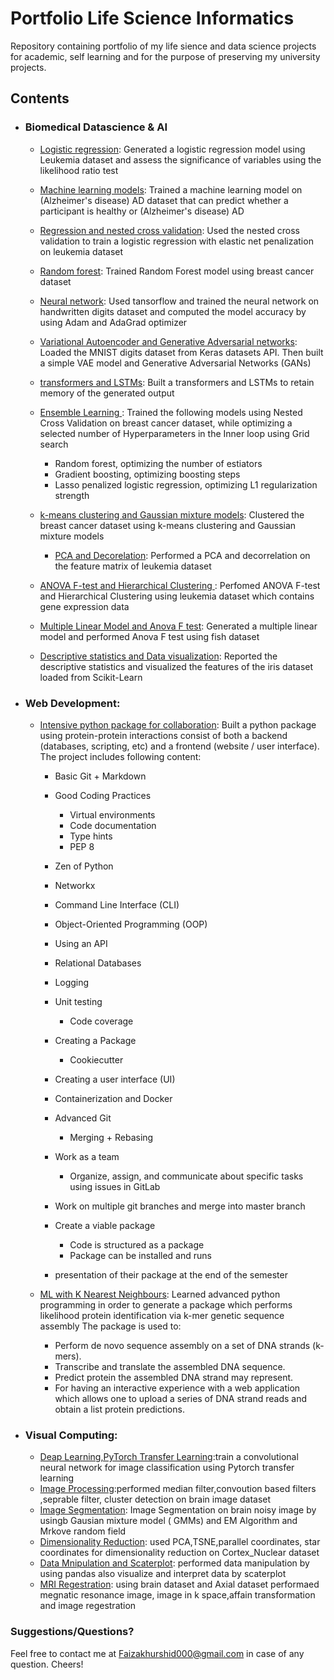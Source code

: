 # Portfolio Life Science Informatics
Repository containing portfolio of my life sience and data science projects for academic, self learning and for the purpose of preserving my university projects.
## Contents

- ### Biomedical Datascience & AI

	- [Logistic regression](https://github.com/faiza-khurshid/faiza-khurshid.github.io/blob/master/datascience%20%26%20AI%20projects/linear%20regression%2Cherarical%20clustering%2C%20logistic%20regression/linear%20regression%2Cherarical%20clustering%2C%20logistic%20regression.ipynb): Generated a logistic regression model using Leukemia dataset and assess the significance of variables using the likelihood ratio test
	- [Machine learning models](https://github.com/faiza-khurshid/faiza-khurshid.github.io/blob/master/datascience%20%26%20AI%20projects/NMF%20clustering%2C%20Machine%20learning/NMF%20clustering%2C%20Machine%20learning.ipynb): Trained a machine learning  model on  (Alzheimer's disease) AD dataset that can predict whether a participant is healthy or (Alzheimer's disease) AD
	- [ Regression and nested cross validation](https://github.com/faiza-khurshid/faiza-khurshid.github.io/blob/master/datascience%20%26%20AI%20projects/elastic%20net%2CCV%2CSvm%2Crandomforest/elastic%20net%2CCV%2CSvm%2Crandomforest.ipynb): Used the nested cross validation to train a logistic regression with elastic net penalization on leukemia dataset 
	- [ Random forest]( https://github.com/faiza-khurshid/faiza-khurshid.github.io/blob/master/datascience%20%26%20AI%20projects/elastic%20net%2CCV%2CSvm%2Crandomforest/elastic%20net%2CCV%2CSvm%2Crandomforest.ipynb): Trained Random Forest model using breast cancer dataset


	- [ Neural network]( https://github.com/faiza-khurshid/faiza-khurshid.github.io/blob/master/datascience%20%26%20AI%20projects/neural%20network%2CCNN%2Ctransfer%20learning/neural%20network%2CCNN%2Ctransfer%20learning.ipynb): Used tansorflow and trained the neural network on handwritten digits dataset and computed the model accuracy  by using Adam and AdaGrad optimizer

	- [ Variational Autoencoder and Generative Adversarial networks]( https://github.com/faiza-khurshid/faiza-khurshid.github.io/blob/master/datascience%20%26%20AI%20projects/variational%20autoencoder%2CGANs%20%2CLSTM%2C%20transformer/variational%20autoencoder%2CGANs%20%2CLSTM%2C%20transformer.ipynb): Loaded the MNIST digits dataset from Keras datasets API. Then built a simple VAE model and Generative Adversarial Networks (GANs)

	- [ transformers and LSTMs]( https://github.com/faiza-khurshid/faiza-khurshid.github.io/blob/master/datascience%20%26%20AI%20projects/variational%20autoencoder%2CGANs%20%2CLSTM%2C%20transformer/variational%20autoencoder%2CGANs%20%2CLSTM%2C%20transformer.ipynb): Built a transformers and LSTMs to retain memory of the generated output 

	 

 
	- [Ensemble Learning ](  https://github.com/faiza-khurshid/faiza-khurshid.github.io/blob/master/datascience%20%26%20AI%20projects/ensamble%20learning%2CNN%20theoratical%2CNN%20programing/ensamble%20learning%2CNN%20theoratical%2CNN%20programing.ipynb): Trained the following models using Nested Cross Validation on breast cancer dataset,  while optimizing a selected number of Hyperparameters in the Inner loop using Grid search
		- 	Random forest, optimizing the number of estiators  
		- 	Gradient boosting, optimizing boosting steps
		- 	Lasso penalized logistic regression, optimizing L1 regularization strength

	- [ k-means clustering and Gaussian mixture models]( https://github.com/faiza-khurshid/faiza-khurshid.github.io/blob/master/datascience%20%26%20AI%20projects/k%20mean%20clustering%2CGMM%2C%20consense%20clustering/k%20mean%20clustering%2CGMM%2C%20consense%20clustering.ipynb): Clustered the breast cancer dataset using k-means clustering and Gaussian mixture models
		- [PCA and Decorelation]( https://github.com/faiza-khurshid/faiza-khurshid.github.io/blob/master/datascience%20%26%20AI%20projects/linear%20regression%2Cherarical%20clustering%2C%20logistic%20regression/linear%20regression%2Cherarical%20clustering%2C%20logistic%20regression.ipynb): Performed a PCA and decorrelation on the feature matrix of leukemia dataset


	- [ ANOVA F-test and Hierarchical Clustering ]( https://github.com/faiza-khurshid/faiza-khurshid.github.io/blob/master/datascience%20%26%20AI%20projects/linear%20regression%2Cherarical%20clustering%2C%20logistic%20regression/linear%20regression%2Cherarical%20clustering%2C%20logistic%20regression.ipynb): Perfomed ANOVA F-test and Hierarchical Clustering using leukemia dataset which contains gene expression data


	- [ Multiple Linear Model and Anova F test]( https://github.com/faiza-khurshid/faiza-khurshid.github.io/blob/master/datascience%20%26%20AI%20projects/linear%20regression%2Cherarical%20clustering%2C%20logistic%20regression/linear%20regression%2Cherarical%20clustering%2C%20logistic%20regression.ipynb): Generated a multiple linear model and performed Anova F test using fish dataset
		
	 

	 
	- [Descriptive statistics and Data visualization]( https://github.com/faiza-khurshid/faiza-khurshid.github.io/blob/master/datascience%20%26%20AI%20projects/preprocessing%2Cstatistics%2Cdata%20visulization%2Ccorelation/preprocessing%2Cstatistics%2Cdata%20visulization%2Ccorelation.ipynb): Reported the descriptive statistics and visualized the features of the iris dataset loaded from Scikit-Learn 
	

- ###  Web Development: 


	- [Intensive python package for collaboration](https://github.com/faiza-khurshid/faiza-khurshid.github.io/tree/master/advanced%20programming/plab2_package): Built a python package using protein-protein interactions consist of both a backend (databases, scripting, etc) and a frontend (website / user interface). The project includes following content:
		-	Basic Git + Markdown
		-	Good Coding Practices

			-	Virtual environments
			-	Code documentation
			-	Type hints
			-	PEP 8

		-	Zen of Python




		-	Networkx
		-	Command Line Interface (CLI)
		-	Object-Oriented Programming (OOP)
		-	Using an API
		-	Relational Databases
		-	Logging
		-	Unit testing

			-	Code coverage
		-	Creating a Package
			-	Cookiecutter
		-	Creating a user interface (UI)
		-	Containerization and Docker
		-	Advanced Git

			-	Merging + Rebasing
		-	Work as a team

			-	Organize, assign, and communicate about specific tasks using issues in GitLab
		-	Work on multiple git branches and merge into master branch
		-	Create a viable package

			-	Code is structured as a package
			-	Package can be installed and runs

		-	presentation of their package at the end of the semester
	- [ML with K Nearest Neighbours](https://github.com/sajal2692/data-science-portfolio/blob/master/ML%20Micro%20Projects/ML%20with%20K%20Nearest%20Neighbors.ipynb): Learned advanced python programming in
order to generate a package which performs
likelihood protein identification via k-mer
genetic sequence assembly The package is used to:

 		-	Perform de novo sequence assembly on a set of DNA strands (k-mers).
 		-	Transcribe and translate the assembled DNA sequence.
		-	Predict protein the assembled DNA strand may represent.
 		-	For having an interactive experience with a web application which allows one to upload a series of DNA strand reads and obtain a list protein predictions.

	
- ###  Visual Computing: 
	- [Deap Learning,PyTorch Transfer Learning]( https://github.com/faiza-khurshid/faiza-khurshid.github.io/blob/master/visual%20computing/deep%20learning/vclsi-2021-04-Liu%2C%20Khurshid%20and%20Wang%20(exercise%202).ipynb):train a convolutional neural network for image classification using Pytorch transfer learning 
	- [ Image Processing](  https://github.com/faiza-khurshid/faiza-khurshid.github.io/tree/master/visual%20computing/image%20porocessing/median%20filter%2Cconvoution%20based%20filters%20%2Cseprable%20filter%2C%20cluster%20detection):performed median filter,convoution based filters ,seprable filter, cluster detection on brain image dataset
	- [ Image Segmentation](  https://github.com/faiza-khurshid/faiza-khurshid.github.io/blob/master/visual%20computing/image%20segmentation/GMM%2CEM%20algorithm%2Cmarkov%20random%20field.pdf): Image Segmentation on brain noisy image by usingb Gausian mixture model ( GMMs) and EM Algorithm  and Mrkove random field
	- [ Dimensionality Reduction](  https://github.com/faiza-khurshid/faiza-khurshid.github.io/blob/master/visual%20computing/dimensionality%20reduction/PCA%2CTSNE%2Cparallel%20coordinates%2C%20star%20coordinates.ipynb): used PCA,TSNE,parallel coordinates, star coordinates for dimensionality reduction on Cortex_Nuclear dataset 
	- [  Data Mnipulation and Scaterplot](  https://github.com/faiza-khurshid/faiza-khurshid.github.io/blob/master/visual%20computing/data%20manipulation%2Cscaterplot/pandas%20and%20scaterplot/pandas%2Cscaterplot.ipynb): performed data manipulation by using pandas also visualize and interpret data by scaterplot
	- [   MRI Regestration](   https://github.com/faiza-khurshid/faiza-khurshid.github.io/blob/master/visual%20computing/MRI%20regestration/image%20in%20k%20space%2Cmegnatic%20resonance%20image%2Caffain%20transformation/image%20in%20k%20space%2Cmegnatic%20resonance%20image%2Caffain%20transformation.ipynb): using brain dataset and Axial dataset performaed megnatic resonance image, image in k space,affain transformation and image regestration



### Suggestions/Questions?

Feel free to contact me at Faizakhurshid000@gmail.com in case of any question. Cheers!  
